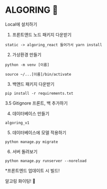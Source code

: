 # ALGORING :dango:

Local에 설치하기

1. 프론트앤드 노드 패키지 다운받기
~~~
static -> algoring_react 들어가서 yarn install
~~~
2. 가상환경 만들기
~~~
python -m venv [이름]

source ~/...[이름]/bin/activate
~~~
3. 백앤드 패키지 다운받기
~~~
pip install -r requirements.txt
~~~

3.5 Gitignore 프론트, 백 추가하기

4. 데이터베이스 만들기
~~~
algoring_v1
~~~
5. 데이터베이스에 모델 적용하기
~~~
python manage.py migrate
~~~
6. 서버 돌려보기
~~~
python manage.py runserver --noreload
~~~


*프론트엔드 업데이트 시 빌드!

알고링 화이팅! :dancer:
